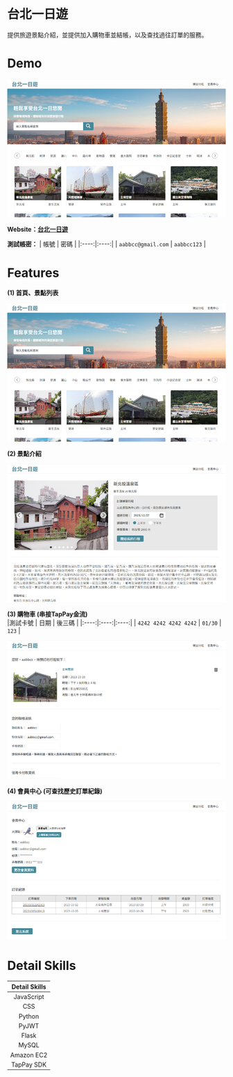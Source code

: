 # 台北一日遊
提供旅遊景點介紹，並提供加入購物車並結帳，以及查找過往訂單的服務。

# Demo
![台北一日遊](https://raw.githubusercontent.com/sakanana0210/Taipei-Day-Trip/main/static/img/readmeImg/home.jpg)

 **Website：[台北一日遊](http://3.27.101.46:3000/)**

 **測試帳密：**
| 帳號 | 密碼 |
|:----:|:----:|
| `aabbcc@gmail.com` | `aabbcc123` |

# Features

**(1) 首頁、景點列表**
  
![home](https://raw.githubusercontent.com/sakanana0210/Taipei-Day-Trip/main/static/img/readmeImg/home.jpg)

   
**(2) 景點介紹**  
  
![attraction](https://raw.githubusercontent.com/sakanana0210/Taipei-Day-Trip/main/static/img/readmeImg/attraction.jpg)
  
  
**(3)  購物車 (串接TapPay金流)**  
|測試卡號 | 日期 | 後三碼 |
|:----:|:----:|:----:|
| `4242 4242 4242 4242` | `01/30` | `123` |

![booking](https://raw.githubusercontent.com/sakanana0210/Taipei-Day-Trip/main/static/img/readmeImg/booking.jpg)
    
   
**(4)  會員中心 (可查找歷史訂單紀錄)**
  
![member](https://raw.githubusercontent.com/sakanana0210/Taipei-Day-Trip/main/static/img/readmeImg/member.jpg)


# Detail Skills

| Detail Skills        |
|:--------------------:|
| JavaScript           |
| CSS                  |
| Python               |
| PyJWT                |
| Flask                |
| MySQL                |
| Amazon EC2           |
| TapPay SDK           |
